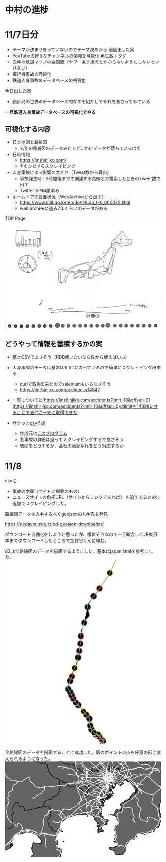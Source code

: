 # 中村の進捗

# 11/7日分
- テーマが決まりきっていないのでテーマ決めから
前回出した案
- YouTubeの好きなチャンネルの情報を可視化 再生数＋タグ
- 去年の鉄道マップの全国版（ヤフー乗り換えとかぶらないようにしないといけない）
- 飛行機事故の可視化
- 鉄道人身事故のデータベースの視覚化

今日出した案
- 統計局の世界のデータベース的なのを紹介してそれをあさってみている


**一旦鉄道人身事故データベースの可視化でやる**

## 可視化する内容
- 日本地図と路線図
    - 去年の路線図のデータみたくどこかにデータが落ちているはず
- 日時情報
    - https://jinshinjiko.com/
    - ↑をひたすらスクレイピング
- 人身事故による影響の大きさ（Tweet数から算出）
    - 事故発生時 - 2時間後までの関連する路線名で検索したときのTweet数で出す
    - Twitter API申請済み
- ホームドアの設置状況（WebArchiveから出す）
    - https://www.mlit.go.jp/tetudo/tetudo_tk6_000022.html
    - web archiveに過去7年くらいのデータがある

TOP Page
![](/shinchoku_image/nakamura/CamScanner%2011-07-2022%2015.55.jpg)

## どうやって情報を蓄積するかの案
- 基本CSVでよさそう（RDB使いたいなら後から使えばいい）
- 人身事故のデータは基本URL/IDになっているので簡単にスクレイピング出来る
    - curlで取得出来たのでseleniumもいらなさそう
    - https://jinshinjiko.com/accidents/14847
- 一覧については[https://jinshinjiko.com/accidents?limit=10&offset=0](https://jinshinjiko.com/accidents?limit=10&offset=0)のlimitを14898にすることで全件が一気に取得できた

- サクッと[csv](data/jinshin.csv)作成
    -  作成元は[このプログラム](nakamura/dataextract.ipynb)
    -  各事故の詳細は追ってスクレイピングするで良さそう
    -  駅間をどうするか、会社の表記ゆれをどう対応するか

# 11/8
csvに
- 事故の文面（サイトに掲載のもの）
- ニュースサイトの魚拓URL（サイトからリンクであれば）
を追加するために追加でスクレイピングした。

路線図データを入手するべくgeojsonの入手先を発見

https://uedayou.net/jrslod-geojson-downloader/

ダウンロード自動化をしようと思ったが、複雑そうなので一旦断念してJR東日本までダウンロードしたところで加賀谷くんに頼む。

d3.jsで路線図のデータを描画するようにした。基本はjapan.htmlを参考にした。
![](shinchoku_image/nakamura/image%20(1).png)

全路線図のデータを描画することに成功した。駅のポイントの点も任意の形に変えられるようになった。
![](shinchoku_image/nakamura/rosenzu.png)
